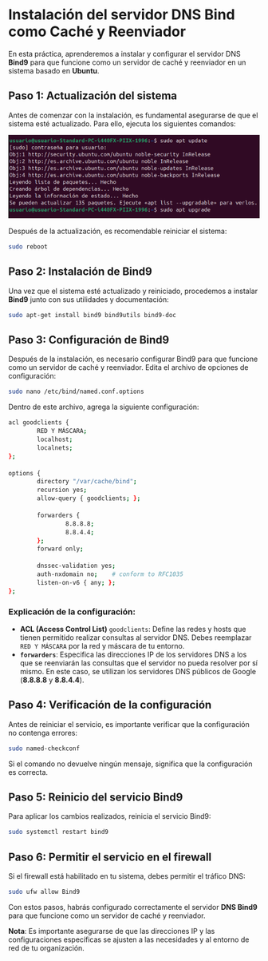# Instalación del servidor DNS Bind como Caché y Reenviador

En esta práctica, aprenderemos a instalar y configurar el servidor DNS **Bind9** para que funcione como un servidor de caché y reenviador en un sistema basado en **Ubuntu**.

## Paso 1: Actualización del sistema

Antes de comenzar con la instalación, es fundamental asegurarse de que el sistema esté actualizado. Para ello, ejecuta los siguientes comandos:

![](imgs/Screenshot_1.png)

Después de la actualización, es recomendable reiniciar el sistema:

```bash
sudo reboot
```

## Paso 2: Instalación de Bind9

Una vez que el sistema esté actualizado y reiniciado, procedemos a instalar **Bind9** junto con sus utilidades y documentación:

```bash
sudo apt-get install bind9 bind9utils bind9-doc
```

## Paso 3: Configuración de Bind9

Después de la instalación, es necesario configurar Bind9 para que funcione como un servidor de caché y reenviador. Edita el archivo de opciones de configuración:

```bash
sudo nano /etc/bind/named.conf.options
```

Dentro de este archivo, agrega la siguiente configuración:

```bash
acl goodclients {
        RED Y MÁSCARA;
        localhost;
        localnets;
};

options {
        directory "/var/cache/bind";
        recursion yes;
        allow-query { goodclients; };

        forwarders {
                8.8.8.8;
                8.8.4.4;
        };
        forward only;

        dnssec-validation yes;
        auth-nxdomain no;    # conform to RFC1035
        listen-on-v6 { any; };
};
```

### Explicación de la configuración:

- **ACL (Access Control List)** `goodclients`: Define las redes y hosts que tienen permitido realizar consultas al servidor DNS. Debes reemplazar `RED Y MÁSCARA` por la red y máscara de tu entorno.
- **`forwarders`**: Especifica las direcciones IP de los servidores DNS a los que se reenviarán las consultas que el servidor no pueda resolver por sí mismo. En este caso, se utilizan los servidores DNS públicos de Google (**8.8.8.8** y **8.8.4.4**).

## Paso 4: Verificación de la configuración

Antes de reiniciar el servicio, es importante verificar que la configuración no contenga errores:

```bash
sudo named-checkconf
```

Si el comando no devuelve ningún mensaje, significa que la configuración es correcta.

## Paso 5: Reinicio del servicio Bind9

Para aplicar los cambios realizados, reinicia el servicio Bind9:

```bash
sudo systemctl restart bind9
```

## Paso 6: Permitir el servicio en el firewall

Si el firewall está habilitado en tu sistema, debes permitir el tráfico DNS:

```bash
sudo ufw allow Bind9
```

Con estos pasos, habrás configurado correctamente el servidor **DNS Bind9** para que funcione como un servidor de caché y reenviador.

**Nota**: Es importante asegurarse de que las direcciones IP y las configuraciones específicas se ajusten a las necesidades y al entorno de red de tu organización.
